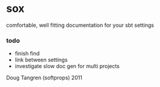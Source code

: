 # sox

comfortable, well fitting documentation for your sbt settings

### todo

- finish find
- link between settings
- investigate slow doc gen for multi projects

Doug Tangren (softprops) 2011
